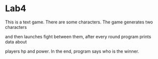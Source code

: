 # Lab4

This is a text game. There are some characters. The game generates two characters 

and then launches fight between them, after every round program prints data about 

players hp and power. In the end, program says who is the winner.
